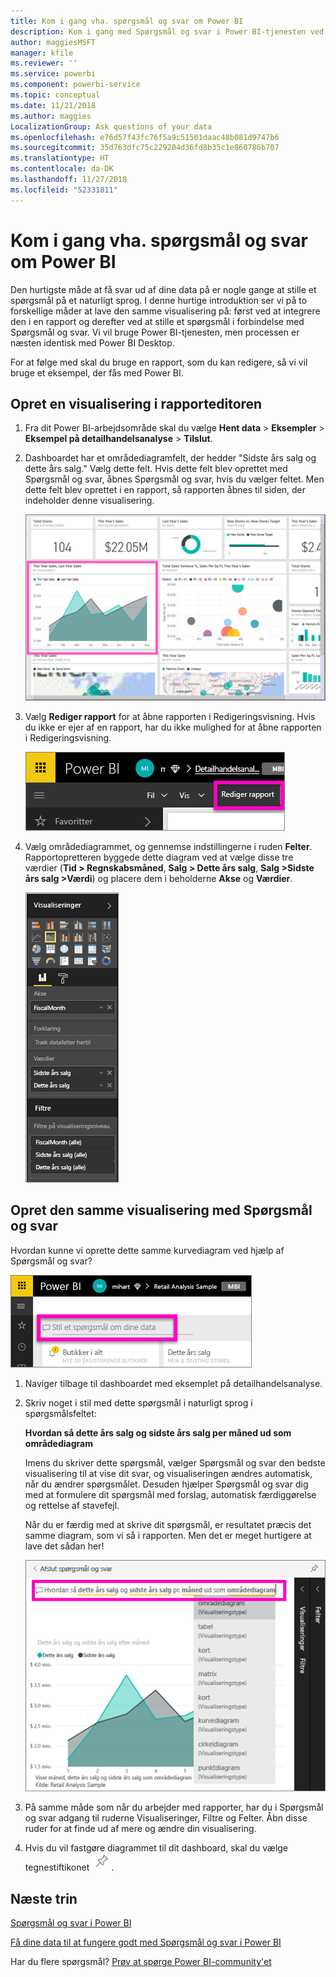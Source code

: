 ```yaml
---
title: Kom i gang vha. spørgsmål og svar om Power BI
description: Kom i gang med Spørgsmål og svar i Power BI-tjenesten ved hjælp af eksemplet på detailhandelsanalyse
author: maggiesMSFT
manager: kfile
ms.reviewer: ''
ms.service: powerbi
ms.component: powerbi-service
ms.topic: conceptual
ms.date: 11/21/2018
ms.author: maggies
LocalizationGroup: Ask questions of your data
ms.openlocfilehash: e76d57f43fc76f5a9c51501daac48b081d9747b6
ms.sourcegitcommit: 35d763dfc75c229204d36fd8b35c1e860786b707
ms.translationtype: HT
ms.contentlocale: da-DK
ms.lasthandoff: 11/27/2018
ms.locfileid: "52331811"
---
```

# <a name="get-started-with-power-bi-qa"></a>Kom i gang vha. spørgsmål og svar om Power BI

Den hurtigste måde at få svar ud af dine data på er nogle gange at stille et spørgsmål på et naturligt sprog.  I denne hurtige introduktion ser vi på to forskellige måder at lave den samme visualisering på: først ved at integrere den i en rapport og derefter ved at stille et spørgsmål i forbindelse med Spørgsmål og svar. Vi vil bruge Power BI-tjenesten, men processen er næsten identisk med Power BI Desktop.

For at følge med skal du bruge en rapport, som du kan redigere, så vi vil bruge et eksempel, der fås med Power BI.

## <a name="create-a-visual-in-the-report-editor"></a>Opret en visualisering i rapporteditoren

1. Fra dit Power BI-arbejdsområde skal du vælge **Hent data** \> **Eksempler** \> **Eksempel på detailhandelsanalyse** > **Tilslut**.
   
2. Dashboardet har et områdediagramfelt, der hedder "Sidste års salg og dette års salg."  Vælg dette felt. Hvis dette felt blev oprettet med Spørgsmål og svar, åbnes Spørgsmål og svar, hvis du vælger feltet. Men dette felt blev oprettet i en rapport, så rapporten åbnes til siden, der indeholder denne visualisering.

    ![Dashboard med eksempel på detailhandelsanalyse](media/power-bi-visualization-introduction-to-q-and-a/power-bi-dashboard.png)

1. Vælg **Rediger rapport** for at åbne rapporten i Redigeringsvisning.  Hvis du ikke er ejer af en rapport, har du ikke mulighed for at åbne rapporten i Redigeringsvisning.
   
    ![Knappen Rediger rapport](media/power-bi-visualization-introduction-to-q-and-a/power-bi-edit-report.png)
4. Vælg områdediagrammet, og gennemse indstillingerne i ruden **Felter**.  Rapportopretteren byggede dette diagram ved at vælge disse tre værdier (**Tid > Regnskabsmåned**, **Salg > Dette års salg**, **Salg >Sidste års salg >Værdi**) og placere dem i beholderne **Akse** og **Værdier**.
   
    ![Ruden Visualiseringer](media/power-bi-visualization-introduction-to-q-and-a/gnatutorial_3-new.png)

## <a name="create-the-same-visual-with-qa"></a>Opret den samme visualisering med Spørgsmål og svar

Hvordan kunne vi oprette dette samme kurvediagram ved hjælp af Spørgsmål og svar?

![Feltet Stil et spørgsmål](media/power-bi-visualization-introduction-to-q-and-a/power-bi-qna.png)

1. Naviger tilbage til dashboardet med eksemplet på detailhandelsanalyse.
2. Skriv noget i stil med dette spørgsmål i naturligt sprog i spørgsmålsfeltet:
   
   **Hvordan så dette års salg og sidste års salg per måned ud som områdediagram**
   
   Imens du skriver dette spørgsmål, vælger Spørgsmål og svar den bedste visualisering til at vise dit svar, og visualiseringen ændres automatisk, når du ændrer spørgsmålet. Desuden hjælper Spørgsmål og svar dig med at formulere dit spørgsmål med forslag, automatisk færdiggørelse og rettelse af stavefejl.
   
   Når du er færdig med at skrive dit spørgsmål, er resultatet præcis det samme diagram, som vi så i rapporten.  Men det er meget hurtigere at lave det sådan her!
   
   ![Eksempel på spørgsmål](media/power-bi-visualization-introduction-to-q-and-a/powerbi-qna-areachart.png)
3. På samme måde som når du arbejder med rapporter, har du i Spørgsmål og svar adgang til ruderne Visualiseringer, Filtre og Felter.  Åbn disse ruder for at finde ud af mere og ændre din visualisering.
4. Hvis du vil fastgøre diagrammet til dit dashboard, skal du vælge tegnestiftikonet ![Tegnestiftikon](media/power-bi-visualization-introduction-to-q-and-a/pinnooutline.png).

## <a name="next-steps"></a>Næste trin
[Spørgsmål og svar i Power BI](consumer/end-user-q-and-a.md)

[Få dine data til at fungere godt med Spørgsmål og svar i Power BI](service-prepare-data-for-q-and-a.md)

Har du flere spørgsmål? [Prøv at spørge Power BI-community'et](http://community.powerbi.com/)

